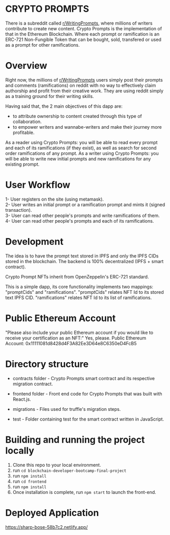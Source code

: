 # CRYPTO PROMPTS

There is a subreddit called <a href="https://www.reddit.com/r/WritingPrompts/">r/WritingPrompts</a>, where millions of writers contribute to create new content. Crypto Prompts is the implementation of that in the Ethereum Blockchain. Where each prompt or ramification is an ERC-721 Non-Fungible Token that can be bought, sold, transfered or used as a prompt for other ramifications.

# Overview

Right now, the millions of <a href="https://www.reddit.com/r/WritingPrompts/">r/WritingPrompts</a> users simply post their prompts and comments (ramifications) on reddit with no way to effectively claim authorship and profit from their creative work. They are using reddit simply as a training ground for their writing skills.

Having said that, the 2 main objectives of this dapp are:
- to attribute ownership to content created through this type of collaboration.
- to empower writers and wannabe-writers and make their journey more profitable.

As a reader using Crypto Prompts: you will be able to read every prompt and each of its ramifications (if they exist), as well as search for second order ramifications of any prompt.
As a writer using Crypto Prompts: you will be able to write new initial prompts and new ramifications for any existing prompt.

# User Workflow

1- User registers on the site (using metamask).<br/>
2- User writes an initial prompt or a ramification prompt and mints it (signed transaction).<br/>
3- User can read other people's prompts and write ramifications of them.<br/>
4- User can read other people's prompts and each of its ramifications.<br/>

# Development

The idea is to have the prompt text stored in IPFS and only the IPFS CIDs stored in the blockchain. The backend is 100% decentralized (IPFS + smart contract).

Crypto Prompt NFTs inherit from OpenZeppelin's ERC-721 standard.

This is a simple dapp, its core functionality implements two mappings: "promptCids" and "ramifications". "promptCids" relates NFT Id to its stored text IPFS CID. "ramifications" relates NFT Id to its list of ramifications.

# Public Ethereum Account

"Please also include your public Ethereum account if you would like to receive your certification as an NFT:" Yes, please. Public Ethereum Account: 0x11111081d8428d4F3A82Ee3D64e8C6350eD4FcB5 

# Directory structure

- contracts folder - Crypto Prompts smart contract and its respective migration contract.

- frontend folder - Front end code for Crypto Prompts that was built with React.js.

- migrations - Files used for truffle's migration steps.

- test - Folder containing test for the smart contract written in JavaScript.

# Building and running the project locally

1. Clone this repo to your local environment.
2. run `cd blockchain-developer-bootcamp-final-project`
3. run `npm install`
4. run `cd frontend`
5. run `npm install`
6. Once installation is complete, run `npm start` to launch the front-end.

# Deployed Application
<a href="https://sharp-bose-58b7c2.netlify.app/">https://sharp-bose-58b7c2.netlify.app/</a>
